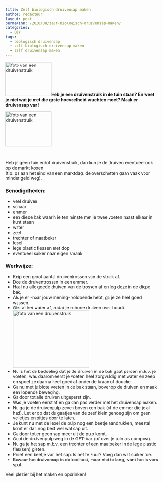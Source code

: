 ```yaml
---
title: Zelf biologisch druivensap maken
author: redacteur
layout: post
permalink: /2010/08/zelf-biologisch-druivensap-maken/
categories:
  - DIY
tags:
  - biologisch druivensap
  - zelf biologisch druivensap maken
  - zelf druivensap maken
---
```

<img class="alignleft wp-image-683 size-thumbnail" title="Zelf biologisch druivensap maken" src="http://www.schildertuin.nl/wordpress/wp-content/uploads/2010/08/druivenstruik1-150x112.jpg" alt="foto van een druivenstruik" width="150" height="112" />**Heb je een druivenstruik in de tuin staan? En weet je niet wat je met die grote hoeveelheid vruchten moet? Maak er druivensap van!**

<div>
  <img class="alignright wp-image-684 size-full" title="Zelf biologisch druivensap maken" src="http://www.schildertuin.nl/wordpress/wp-content/uploads/2010/08/druivenstruik2.jpg" alt="foto van een druivenstruik" width="150" height="113" />
</div>

&nbsp;

Heb je geen tuin en/of druivenstruik, dan kun je de druiven eventueel ook op de markt kopen  
(tip: ga aan het eind van een marktdag, de overschotten gaan vaak voor minder geld weg).

### 

### Benodigdheden:

  * veel druiven
  * schaar
  * emmer
  * een diepe bak waarin je ten minste met je twee voeten naast elkaar in kunt staan
  * water
  * zeef
  * trechter of maatbeker
  * lepel
  * lege plastic flessen met dop
  * eventueel suiker naar eigen smaak

### Werkwijze:

  * Knip een groot aantal druiventrossen van de struik af.
  * Doe de druiventrossen in een emmer.
  * Haal nu alle goede druiven van de trossen af en leg deze in de diepe bak.
  * Als je er -naar jouw mening- voldoende hebt, ga je ze heel goed wassen.
  * Giet al het water af, zodat je schone druiven over houdt.<img class="alignright wp-image-683 size-full" title="Zelf biologisch druivensap maken" src="http://www.schildertuin.nl/wordpress/wp-content/uploads/2010/08/druivenstruik1.jpg" alt="foto van een druivenstruik" width="250" height="188" />
  * Nu is het de bedoeling dat je de druiven in de bak gaat persen m.b.v. je voeten, was daarom eerst je voeten heel zorgvuldig met water en zeep en spoel ze daarna heel goed af onder de kraan of douche.
  * Ga nu met je blote voeten in de bak staan, bovenop de druiven en maak een lopende beweging.
  * Ga door tot alle druiven uitgeperst zijn.
  * Was je voeten eerst af en ga dan pas verder met het druivensap maken.
  * Nu ga je de druivenpulp zeven boven een bak (of de emmer die je al had). Let er op dat de gaatjes van de zeef klein genoeg zijn om geen velletjes en pitjes door te laten.
  * Je kunt nu met de lepel de pulp nog een beetje aandrukken, meestal komt er dan nog best wel wat sap uit.
  * Ga door tot er geen sap meer uit de pulp komt.
  * Gooi de druivenpulp weg in de GFT-bak (of over je tuin als compost).
  * Nu ga je het sap m.b.v. een trechter of een maatbeker in de lege plastic fles(sen) gieten.
  * Proef een beetje van het sap. Is het te zuur? Voeg dan wat suiker toe.
  * Bewaar het druivensap in de koelkast, maar niet te lang, want het is vers spul.

Veel plezier bij het maken en opdrinken!

&nbsp;